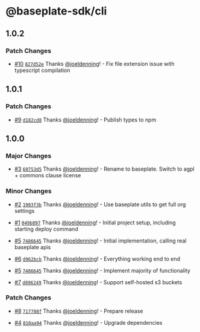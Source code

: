 # @baseplate-sdk/cli

## 1.0.2

### Patch Changes

- [#10](https://github.com/JustUtahCoders/baseplate-cli/pull/10) [`827d52e`](https://github.com/JustUtahCoders/baseplate-cli/commit/827d52e0d63e910c4d4fba22769545ff8cc7ae1c) Thanks [@joeldenning](https://github.com/joeldenning)! - Fix file extension issue with typescript compilation

## 1.0.1

### Patch Changes

- [#9](https://github.com/JustUtahCoders/baseplate-cli/pull/9) [`d182cd8`](https://github.com/JustUtahCoders/baseplate-cli/commit/d182cd845805fc05865dfb00db5135d1901cfe02) Thanks [@joeldenning](https://github.com/joeldenning)! - Publish types to npm

## 1.0.0

### Major Changes

- [#3](https://github.com/JustUtahCoders/baseplate-cli/pull/3) [`60753d5`](https://github.com/JustUtahCoders/baseplate-cli/commit/60753d5465d6aa5b31f62b76d25af0fcad8d44c6) Thanks [@joeldenning](https://github.com/joeldenning)! - Rename to baseplate. Switch to agpl + commons clause license

### Minor Changes

- [#2](https://github.com/JustUtahCoders/baseplate-cli/pull/2) [`1983f3b`](https://github.com/JustUtahCoders/baseplate-cli/commit/1983f3b33c8ef5b7249cc5240ac209ff093d4d8f) Thanks [@joeldenning](https://github.com/joeldenning)! - Use baseplate utils to get full org settings

- [#1](https://github.com/JustUtahCoders/baseplate-cli/pull/1) [`049b897`](https://github.com/JustUtahCoders/baseplate-cli/commit/049b897d80cedd6e8d2d23d0257e016f2a8bed2e) Thanks [@joeldenning](https://github.com/joeldenning)! - Initial project setup, including starting deploy command

- [#5](https://github.com/JustUtahCoders/baseplate-cli/pull/5) [`7486645`](https://github.com/JustUtahCoders/baseplate-cli/commit/74866450e72d1a0d7beab5c80f294565f3c40c6e) Thanks [@joeldenning](https://github.com/joeldenning)! - Initial implementation, calling real baseplate apis

- [#6](https://github.com/JustUtahCoders/baseplate-cli/pull/6) [`d962bcb`](https://github.com/JustUtahCoders/baseplate-cli/commit/d962bcb43cadd2195fe28a1e0e72d7ffe4ae0d92) Thanks [@joeldenning](https://github.com/joeldenning)! - Everything working end to end

- [#5](https://github.com/JustUtahCoders/baseplate-cli/pull/5) [`7486645`](https://github.com/JustUtahCoders/baseplate-cli/commit/74866450e72d1a0d7beab5c80f294565f3c40c6e) Thanks [@joeldenning](https://github.com/joeldenning)! - Implement majority of functionality

- [#7](https://github.com/JustUtahCoders/baseplate-cli/pull/7) [`d896249`](https://github.com/JustUtahCoders/baseplate-cli/commit/d896249c3f4225696d4eecbd931078345a6831f2) Thanks [@joeldenning](https://github.com/joeldenning)! - Support self-hosted s3 buckets

### Patch Changes

- [#8](https://github.com/JustUtahCoders/baseplate-cli/pull/8) [`717788f`](https://github.com/JustUtahCoders/baseplate-cli/commit/717788f80f922327ba36f2482c3a06d9d82b4b90) Thanks [@joeldenning](https://github.com/joeldenning)! - Prepare release

- [#4](https://github.com/JustUtahCoders/baseplate-cli/pull/4) [`810aa94`](https://github.com/JustUtahCoders/baseplate-cli/commit/810aa94c5752776b81477cf4f584a93199a01c97) Thanks [@joeldenning](https://github.com/joeldenning)! - Upgrade dependencies

